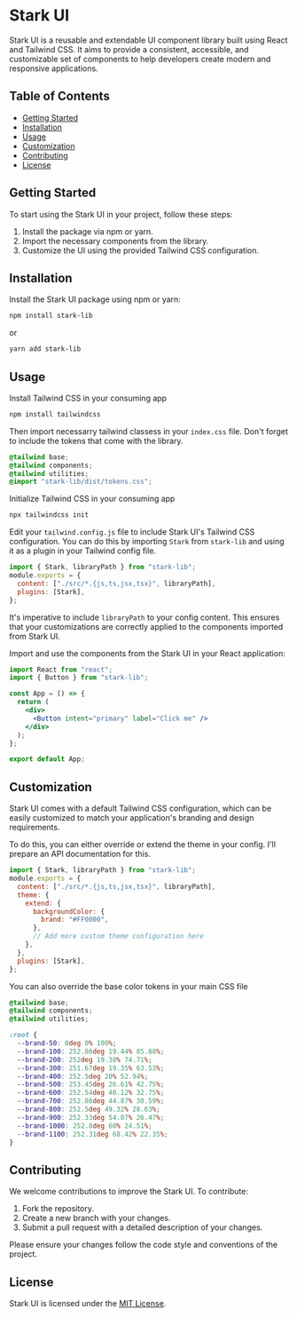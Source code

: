 # Stark UI

Stark UI is a reusable and extendable UI component library built using React and Tailwind CSS. It aims to provide a consistent, accessible, and customizable set of components to help developers create modern and responsive applications.

## Table of Contents

- [Getting Started](#getting-started)
- [Installation](#installation)
- [Usage](#usage)
- [Customization](#customization)
- [Contributing](#contributing)
- [License](#license)

## Getting Started

To start using the Stark UI in your project, follow these steps:

1. Install the package via npm or yarn.
2. Import the necessary components from the library.
3. Customize the UI using the provided Tailwind CSS configuration.

## Installation

Install the Stark UI package using npm or yarn:

```bash
npm install stark-lib
```

or

```bash
yarn add stark-lib
```

## Usage

Install Tailwind CSS in your consuming app

```bash
npm install tailwindcss
```

Then import necessarry tailwind classess in your `index.css` file. Don't forget to include the tokens that come with the library.

```css
@tailwind base;
@tailwind components;
@tailwind utilities;
@import "stark-lib/dist/tokens.css";
```

Initialize Tailwind CSS in your consuming app

```bash
npx tailwindcss init
```

Edit your `tailwind.config.js` file to include Stark UI's Tailwind CSS configuration. You can do this by importing `Stark` from `stark-lib` and using it as a plugin in your Tailwind config file.

```js
import { Stark, libraryPath } from "stark-lib";
module.exports = {
  content: ["./src/*.{js,ts,jsx,tsx}", libraryPath],
  plugins: [Stark],
};
```

It's imperative to include `libraryPath` to your config content. This ensures that your customizations are correctly applied to the components imported from Stark UI.

Import and use the components from the Stark UI in your React application:

```jsx
import React from "react";
import { Button } from "stark-lib";

const App = () => {
  return (
    <div>
      <Button intent="primary" label="Click me" />
    </div>
  );
};

export default App;
```

## Customization

Stark UI comes with a default Tailwind CSS configuration, which can be easily customized to match your application's branding and design requirements.

To do this, you can either override or extend the theme in your config. I'll prepare an API documentation for this.

```js
import { Stark, libraryPath } from "stark-lib";
module.exports = {
  content: ["./src/*.{js,ts,jsx,tsx}", libraryPath],
  theme: {
    extend: {
      backgroundColor: {
        brand: "#FF0000",
      },
      // Add more custom theme configuration here
    },
  },
  plugins: [Stark],
};
```

You can also override the base color tokens in your main CSS file

```css
@tailwind base;
@tailwind components;
@tailwind utilities;

:root {
  --brand-50: 0deg 0% 100%;
  --brand-100: 252.86deg 19.44% 85.88%;
  --brand-200: 252deg 19.38% 74.71%;
  --brand-300: 251.67deg 19.35% 63.53%;
  --brand-400: 252.5deg 20% 52.94%;
  --brand-500: 253.45deg 26.61% 42.75%;
  --brand-600: 252.54deg 40.12% 32.75%;
  --brand-700: 252.86deg 44.87% 30.59%;
  --brand-800: 252.5deg 49.32% 28.63%;
  --brand-900: 252.33deg 54.07% 26.47%;
  --brand-1000: 252.8deg 60% 24.51%;
  --brand-1100: 252.31deg 68.42% 22.35%;
}
```

## Contributing

We welcome contributions to improve the Stark UI. To contribute:

1. Fork the repository.
2. Create a new branch with your changes.
3. Submit a pull request with a detailed description of your changes.

Please ensure your changes follow the code style and conventions of the project.

## License

Stark UI is licensed under the [MIT License](LICENSE).
